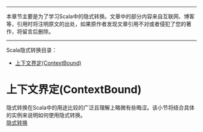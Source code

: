 
----

本章节主要是为了学习Scala中的隐式转换。文章中的部分内容来自互联网、博客等，引用时将注明原文的出处，如果原作者发现文章引用不对或者侵犯了您的著作，将留言后删除。

----

Scala隐式转换目录：

* [上下文界定(ContextBound)](#上下文界定(ContextBound))

# 上下文界定(ContextBound)

隐式转换在Scala中的用途比较的广泛且理解上略微有些晦涩。该小节将结合具体的实例来说明如何使用隐式转换。  
[隐式转换](https://blog.csdn.net/u010086122/article/details/81748022)